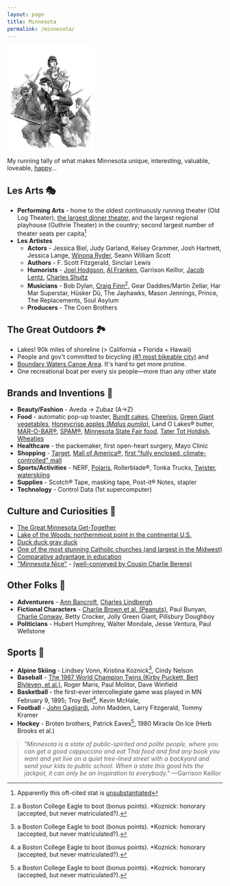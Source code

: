 ```yaml
---
layout: page
title: Minnesota
permalink: /minnesota/
---
```

<img src="/assets/the.first.minnesota.png" alt="The First Minnesota Regiment" width="40%" height="40%">

My running tally of what makes Minnesota unique, interesting, valuable, loveable, [happy](https://wallethub.com/edu/happiest-states/6959)...

## Les Arts 🎭
- **Performing Arts** - home to the oldest continuously running theater (Old Log Theater), [the largest dinner theater](https://chanhassendt.com/history-of-chanhassen-dinner-theatres/), and the largest regional playhouse (Guthrie Theater) in the country; second largest number of theater seats per capita[^1]
- **Les Artistes**
	- **Actors** - Jessica Biel, Judy Garland, Kelsey Grammer, Josh Hartnett, Jessica Lange, [Winona Ryder](https://www.welcometowinona.com/), Seann William Scott
	- **Authors** - F. Scott Fitzgerald,  Sinclair Lewis
	- **Humorists** - [Joel Hodgson](https://en.wikipedia.org/wiki/Joel_Hodgson), [Al Franken](https://en.wikipedia.org/wiki/Al_Franken), Garrison Keillor, [Jacob Lentz](https://www.imdb.com/name/nm1802676/), [Charles Shultz](https://en.wikipedia.org/wiki/Charles_M._Schulz)
	- **Musicians** - Bob Dylan, [Craig Finn](https://craigfinn.net/)[^2], Gear Daddies/Martin Zellar, Har Mar Superstar, Hüsker Dü, The Jayhawks, Mason Jennings, Prince, The Replacements, Soul Asylum
	- **Producers** - The Coen Brothers

[^1]: Apparently this oft-cited stat is [unsubstantiated](https://www.minnesotamonthly.com/featured/fake-news-the-twin-cities-theater-scenes-claim-to-fame/)

## The Great Outdoors 🏞
- Lakes! 90k miles of shoreline (> California + Florida + Hawaii)
- People and gov't committed to bicycling [(#1 most bikeable city)](https://www.redfin.com/news/most-bike-friendly-cities-usa-2020/) and 
- [Boundary Waters Canoe Area](https://en.wikipedia.org/wiki/Boundary_Waters_Canoe_Area_Wilderness). It's hard to get more pristine.
- One recreational boat per every six people—more than any other state

## Brands and Inventions 🍎
- **Beauty/Fashion** - Aveda → Zubaz (A→Z)
- **Food** - automatic pop-up toaster, [Bundt cakes](https://www.foodandwine.com/news/brief-delightful-history-bundt-pan), [Cheerios](https://www.mentalfloss.com/article/74142/8-things-you-might-not-know-about-cheerios), [Green Giant vegetables](https://en.wikipedia.org/wiki/Green_Giant), [Honeycrisp apples *(Malus pumila)*](https://en.wikipedia.org/wiki/Honeycrisp), Land O Lakes® butter, [MAR-O-BAR®](https://www.minnesotamonthly.com/archive/candy-bar-combat/), [SPAM®](https://en.wikipedia.org/wiki/Spam_(food)), [Minnesota State Fair food](https://www.afarmgirlsdabbles.com/best-minnesota-state-fair-food/), [Tater Tot Hotdish](https://vimeo.com/65158243), [Wheaties](https://en.wikipedia.org/wiki/Wheaties)
- **Healthcare** - the packemaker, first open-heart surgery, Mayo Clinic
- **Shopping** - [Target](https://www.target.com/), [Mall of America®](https://en.wikipedia.org/wiki/List_of_largest_shopping_malls_in_the_United_States), [first "fully enclosed, climate-controlled" mall](https://www.theguardian.com/cities/2015/may/06/southdale-center-america-first-shopping-mall-history-cities-50-buildings)
- **Sports/Activities** - NERF, [Polaris](https://www.polaris.com/en-us/brands/), Rollerblade®, Tonka Trucks, [Twister](https://en.wikipedia.org/wiki/Twister_(game)), [waterskiing](https://www.britannica.com/sports/waterskiing)
- **Supplies** - Scotch® Tape, masking tape, Post-it® Notes, stapler
- **Technology** - Control Data (1st supercomputer)

## Culture and Curiosities 🦆
- [The Great Minnesota Get-Together](https://www.insider.com/best-state-fairs-in-the-us-2018-5#1-the-minnesota-state-fair-17)
- [Lake of the Woods: northernmost point in the continental U.S.](https://www.uh.edu/engines/epi2990.htm)
- [Duck duck gray duck](https://www.startribune.com/why-do-minnesotans-play-duck-duck-gray-duck-instead-of-duck-duck-goose/502474351/)
- [One of the most stunning Catholic churches (and largest in the Midwest)](https://www.tripadvisor.com/Attraction_Review-g43501-d144120-Reviews-Cathedral_of_Saint_Paul-Saint_Paul_Minnesota.html)
- [Comparative advantage in education](https://mn.gov/deed/ed/how-we-rank/#3)
- ["Minnesota Nice"](https://www.startribune.com/where-does-the-term-minnesota-nice-come-from-and-what-does-it-mean/502474301/) - [(well-conveyed by Cousin Charlie Berens)](https://youtu.be/AHISDsmSsDg)

## Other Folks 👥
- **Adventurers** - [Ann Bancroft](https://en.wikipedia.org/wiki/Ann_Bancroft), [Charles Lindbergh](https://en.wikipedia.org/wiki/Charles_Lindbergh)
- **Fictional Characters** - [Charlie Brown et al. (Peanuts)](https://peanuts.fandom.com/wiki/Setting), Paul Bunyan, [Charlie Conway](https://disney.fandom.com/wiki/Charlie_Conway), Betty Crocker, Jolly Green Giant, Pillsbury Doughboy
- **Politicians** - Hubert Humphrey, Walter Mondale, Jesse Ventura, Paul Wellstone

## Sports 🏒
- **Alpine Skiing** - Lindsey Vonn, Kristina Koznick[^2], Cindy Nelson
- **Baseball** - [The 1987 World Champion Twins (Kirby Puckett, Bert Blyleven, et al.)](https://en.wikipedia.org/wiki/1987_Minnesota_Twins_season#Roster), Roger Maris, Paul Molitor, Dave Winfield
- **Basketball** - the first-ever intercollegiate game was played in MN February 9, 1895; Troy Bell[^2], Kevin McHale, 
- **Football** - [John Gagliardi](https://www.google.com/search?q=The+Winningest+Coach+In+College+Football+History), John Madden, Larry Fitzgerald, Tommy Kramer
- **Hockey** - Broten brothers, Patrick Eaves[^2], 1980 Miracle On Ice (Herb Brooks et al.)

[^2]: a Boston College Eagle to boot (bonus points). *Koznick: honorary (accepted, but never matriculated?).

> *"Minnesota is a state of public-spirited and polite people, where you can get a good cappuccino and eat Thai food and find any book you want and yet live on a quiet tree-lined street with a backyard and send your kids to public school. When a state this good hits the jackpot, it can only be an inspiration to everybody."* —Garrison Keillor